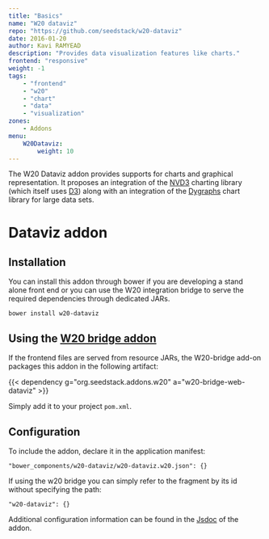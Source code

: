 ```yaml
---
title: "Basics"
name: "W20 dataviz"
repo: "https://github.com/seedstack/w20-dataviz"
date: 2016-01-20
author: Kavi RAMYEAD
description: "Provides data visualization features like charts."
frontend: "responsive"
weight: -1
tags:
    - "frontend"
    - "w20"
    - "chart"
    - "data"
    - "visualization"
zones:
    - Addons
menu:
    W20Dataviz:
        weight: 10
---
```


The W20 Dataviz addon provides supports for charts and graphical representation. It proposes an integration of the
[NVD3](http://nvd3.org/) charting library (which itself uses [D3](http://d3js.org/)) along with an integration of
the [Dygraphs](http://dygraphs.com/) chart library for large data sets.

# Dataviz addon

## Installation

You can install this addon through bower if you are developing a stand alone front end or you can use the W20 integration bridge
to serve the required dependencies through dedicated JARs.

```
bower install w20-dataviz
```

## Using the [W20 bridge addon](http://seedstack.org/addons/w20-bridge/)

If the frontend files are served from resource JARs, the W20-bridge add-on packages this addon in the following artifact:

{{< dependency g="org.seedstack.addons.w20" a="w20-bridge-web-dataviz" >}}

Simply add it to your project `pom.xml`.

## Configuration

To include the addon, declare it in the application manifest:

```
"bower_components/w20-dataviz/w20-dataviz.w20.json": {}
```
If using the w20 bridge you can simply refer to the fragment by its id without specifying the path:

```
"w20-dataviz": {}
```

Additional configuration information can be found in the [Jsdoc](http://seedstack.org/jsdoc/#/dataviz) of the addon.